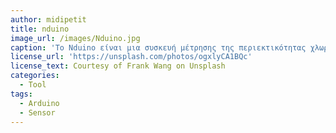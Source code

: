 ```yaml
---
author: midipetit
title: nduino
image_url: /images/Nduino.jpg
caption: 'Το Nduino είναι μια συσκευή μέτρησης της περιεκτικότητας χλωροφύλλης / αζώτου σε φύλλα, που βασίζεται στον μικροελεγκτή Arduino και πιο συγκεκριμένα στο Arduino Uno. Αποτελείται από έναν σφιγκτήρα όπου τοποθετείται το δείγμα φύλλων,μία LED λάμπα που εκπέμπει λευκό φως που αντανακλάται στην επιφάνεια του φύλλου και το ανακλώμενο φως συλλέγεται από έναν αισθητήρα RGB. Οι πληροφορίες που συλλέγονται από τον αισθητήρα μεταδίδονται στο Arduino, όπου ένα λογισμικό που έχει αναπτυχθεί για το σκοπό αυτό εκτελεί μια σειρά υπολογισμών και παρέχει ένα δείκτη πράσινης έντασης. Επιπλέον, η θέση της μέτρησης καταγράφεται από ένα δέκτη GPS και οι πληροφορίες καταγράφονται σε μια κάρτα μνήμης SD για εξαγωγή στο GIS.'
license_url: 'https://unsplash.com/photos/ogxlyCA1BQc'
license_text: Courtesy of Frank Wang on Unsplash
categories:
  - Tool
tags:
  - Arduino
  - Sensor
---
```

